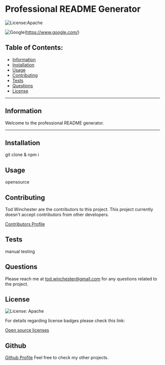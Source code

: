 # Professional README Generator

  ![License:Apache](https://custom-icon-badges.demolab.com/badge/license-Apache-yellowgreen.svg?logo=law)
  
  ![Google](https://custom-icon-badges.demolab.com/badge/Google-grey?logo=google&logoColor=red)(https://www.google.com/)

  ## Table of Contents:

  - [Information](#information)
  - [Installation](#installation)
  - [Usage](#usage)
  - [Contributing](#contributing)
  - [Tests](#tests)
  - [Questions](#questions)
  - [License](#license)
  
  ---
  
  ## Information
  Welcome to the professional README generator.
  
  ---
  
  ## Installation
  git clone <url> & npm i
  
  ## Usage
  opensource
  
  ## Contributing
  
  Tod Winchester are the contributors to this project. 
  This project currently doesn't accept contributors from other developers.

  [Contributors Profile](www.linkedin.com/in/Chesster7)

  ## Tests
  manual testing
  
  ## Questions
  
  Please reach me at tod.winchester@gmail.com for any questions related to the project.
  
  ## License
  ![License: Apache](https://custom-icon-badges.demolab.com/badge/license-Apache-yellowgreen.svg?logo=law)

  For details regarding license badges please check this link:
  
  [Open source licenses](https://opensource.org/licenses)
  
  ## Github
  [Github Profile](https://github.com/Chesster7)
  Feel free to check my other projects.

  